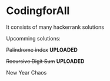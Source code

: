 # CodingforAll
It consists of many hackerrank solutions

Upcomming solutions:

~~Palindrome index~~ **UPLOADED**

~~Recursive Digit Sum~~ **UPLOADED**

New Year Chaos
